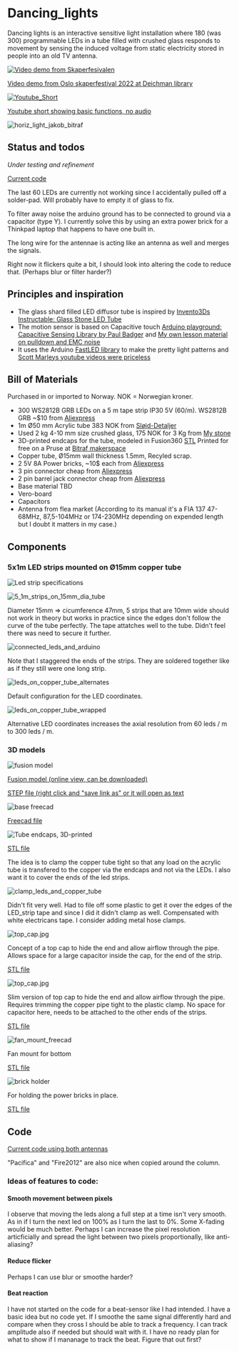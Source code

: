 # Dancing_lights
Dancing lights is an interactive sensitive light installation where 180 (was 300) programmable LEDs in a tube filled with crushed glass responds to movement by sensing the induced voltage from static electricity stored in people into an old TV antenna.

[![Video demo from Skaperfesivalen](img/dancing-lights-led-art-sd-image-640x480-ytshorts.savetube.me.jpg)](https://youtube.com/shorts/MSAI1wNTsRs)

[Video demo from Oslo skaperfestival 2022 at Deichman library](https://youtube.com/shorts/MSAI1wNTsRs)


[![Youtube_Short](img/youtube_short.jpg)](https://youtube.com/shorts/0vz_sim-DHY?feature=share)

[Youtube short showing basic functions, no audio](https://youtube.com/shorts/0vz_sim-DHY?feature=share)

![horiz_light_jakob_bitraf](img/horiz_light_jakob_bitraf.jpg)

## Status and todos
*Under testing and refinement*

[Current code](code/FirstLight_dual_sensor/FirstLight_dual_sensor.ino)

The last 60 LEDs are currently not working since I accidentally pulled off a solder-pad. Will probably have to empty it of glass to fix.

To filter away noise the arduino ground has to be connected to ground via a capacitor (type Y). I currently solve this by using an extra power brick for a Thinkpad laptop that happens to have one built in.

The long wire for the antennae is acting like an antenna as well and merges the signals.

Right now it flickers quite a bit, I should look into altering the code to reduce that. (Perhaps blur or filter harder?)

## Principles and inspiration
* The glass shard filled LED diffusor tube is inspired by [Invento3Ds Instructable: Glass Stone LED Tube](https://www.instructables.com/Glass-Stone-LED-Tube-WiFi-Controlled-Through-Smart/)
* The motion sensor is based on Capacitive touch [Arduino playground: Capacitive Sensing Library
 by Paul Badger](https://playground.arduino.cc/Main/CapacitiveSensor/) and [My own lesson material on pulldown and EMC noise](https://github.com/KubenKoder/Arduino/tree/master/Egna%20exempel/pulldown)
* It uses the Arduino [FastLED library](https://fastled.io/) to make the pretty light patterns and [Scott Marleys youtube videos were priceless](https://youtube.com/playlist?list=PLgXkGn3BBAGi5dTOCuEwrLuFtfz0kGFTC) 

## Bill of Materials
Purchased in or imported to Norway. NOK = Norwegian kroner.

* 300 WS2812B GRB LEDs on a 5 m tape strip IP30 5V (60/m). WS2812B GRB ~$10 from [Aliexpress](https://www.aliexpress.com/item/32682015405.html) 
* 1m Ø50 mm Acrylic tube 383 NOK from [Sløjd-Detaljer](https://www.sloyd-detaljer.no/produkter/tre-metallsloyd/plast-gummi/ror-stenger/akrylror-1757)
* Used 2 kg 4-10 mm size crushed glass, 175 NOK for 3 Kg from [My stone](https://mystonebrukskunst.no/dekorasjonsglass)
* 3D-printed endcaps for the tube, modeled in Fusion360 [STL](models/50mm_plug.stl) Printed for free on a Pruse at [Bitraf makerspace](https://bitraf.no/)
* Copper tube, Ø15mm wall thickness 1.5mm, Recyled scrap. 
* 2 5V 8A Power bricks, ~10$ each from [Aliexpress](https://www.aliexpress.com/item/32986101102.html)
* 3 pin connector cheap from [Aliexpress](https://www.aliexpress.com/item/32920894203.html)
* 2 pin barrel jack connector cheap from [Aliexpress](https://www.aliexpress.com/item/32966940042.html)
* Base material TBD
* Vero-board
* Capacitors
* Antenna from flea market (According to its manual it's a FIA 137 47-68MHz, 87,5-104MHz or 174-230MHz depending on expended length but I doubt it matters in my case.) 

## Components
### 5x1m LED strips mounted on Ø15mm copper tube
![Led strip specifications](img/led_strip_specs.jpg)

![5_1m_strips_on_15mm_dia_tube](img/5_1m_strips_on_15mm_dia_tube.jpg)

Diameter 15mm => cicumference 47mm, 5 strips that are 10mm wide should not work in theory but works in practice since the edges don't follow the curve of the tube perfectly.
The tape attatches well to the tube. Didn't feel there was need to secure it further.

![connected_leds_and_arduino](img/connected_leds_and_arduino.jpg)

Note that I staggered the ends of the strips. They are soldered together like as if they still were one long strip.

![leds_on_copper_tube_alternates](img/leds_on_copper_tube_alternates.jpg)

Default configuration for the LED coordinates.

![leds_on_copper_tube_wrapped](img/leds_on_copper_tube_wrapped.jpg)

Alternative LED coordinates increases the axial resolution from 60 leds / m to 300 leds / m. 

### 3D models

![fusion model](img/fusion_model.jpg)

[Fusion model (online view, can be downloaded)](https://a360.co/3SHoL3g) 

[STEP file (right click and "save link as" or it will open as text](models/LED-tube_v21.step)

![base freecad](img/base_freecad.jpg)

[Freecad file](models/main_shape.FCStd)

![Tube endcaps, 3D-printed](img/endcaps.jpg)

[STL file](models/50mm_plug.stl)

The idea is to clamp the copper tube tight so that any load on the acrylic tube is transfered to the copper via the endcaps and not via the LEDs. I also want it to cover the ends of the led strips.

![clamp_leds_and_copper_tube](img/clamp_leds_and_copper_tube.jpg)

Didn't fit very well. Had to file off some plastic to get it over the edges of the LED_strip tape and since I did it didn't clamp as well. Compensated with white electricans tape. I consider adding metal hose clamps.

![top_cap.jpg](img/top_cap.jpg)

Concept of a top cap to hide the end and allow airflow through the pipe. Allows space for a large capacitor inside the cap, for the end of the strip. 

[STL file](models/top_cap.stl)

![top_cap.jpg](img/top_cap_slim_mounted.jpg)

Slim version of top cap to hide the end and allow airflow through the pipe. Requires trimming the copper pipe tight to the plastic clamp. No space for capacitor here, needs to be attached to the other ends of the strips.

[STL file](models/top_cap_slim.stl)

![fan_mount_freecad](img/fan_mount_freecad.jpg)

Fan mount for bottom 

[STL file](models/fan_holder_bottom.stl)

![brick holder](img/power_brick_holder.jpg)

For holding the power bricks in place.

[STL file](models/brick_holder.stl)


## Code 

[Current code using both antennas](code/FirstLight_dual_sensor/FirstLight_dual_sensor.ino)
  
"Pacifica" and "Fire2012" are also nice when copied around the column. 

### Ideas of features to code:

#### Smooth movement between pixels
I observe that moving the leds along a full step at a time isn't very smooth. As in if I turn the next led on 100% as I turn the last to 0%. Some X-fading would be much better. Perhaps I can increase the pixel resolution articficially and spread the light between two pixels proportionally, like anti-aliasing?

#### Reduce flicker
Perhaps I can use blur or smoothe harder?

#### Beat reaction
I have not started on the code for a beat-sensor like I had intended. I have a basic idea but no code yet.
If I smoothe the same signal differently hard and compare when they cross I should be able to track a frequency. I can track amplitude also if needed but should wait with it.
I have no ready plan for what to show if I mananage to track the beat. Figure that out first?
